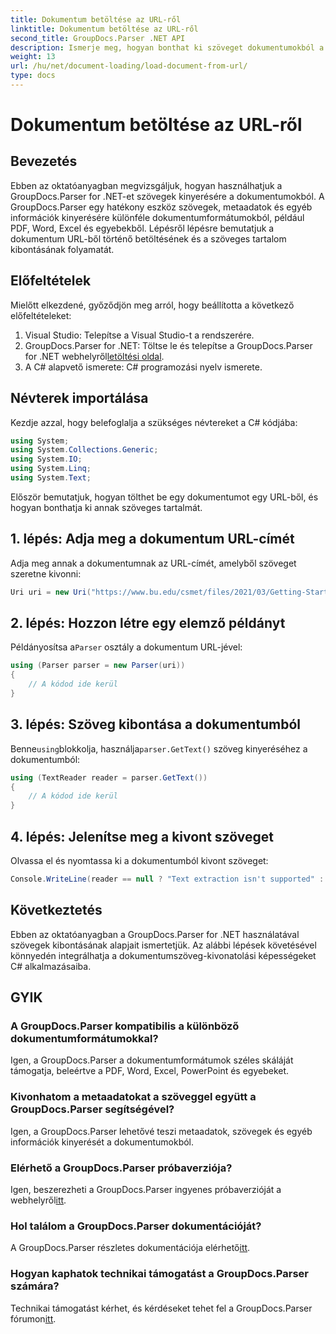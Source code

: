 ```yaml
---
title: Dokumentum betöltése az URL-ről
linktitle: Dokumentum betöltése az URL-ről
second_title: GroupDocs.Parser .NET API
description: Ismerje meg, hogyan bonthat ki szöveget dokumentumokból a GroupDocs.Parser for .NET segítségével. Ez az oktatóanyag egy dokumentum URL-ből történő betöltését és a szöveg kibontását ismerteti lépésről lépésre.
weight: 13
url: /hu/net/document-loading/load-document-from-url/
type: docs
---
```

# Dokumentum betöltése az URL-ről

## Bevezetés
Ebben az oktatóanyagban megvizsgáljuk, hogyan használhatjuk a GroupDocs.Parser for .NET-et szövegek kinyerésére a dokumentumokból. A GroupDocs.Parser egy hatékony eszköz szövegek, metaadatok és egyéb információk kinyerésére különféle dokumentumformátumokból, például PDF, Word, Excel és egyebekből. Lépésről lépésre bemutatjuk a dokumentum URL-ből történő betöltésének és a szöveges tartalom kibontásának folyamatát.
## Előfeltételek
Mielőtt elkezdené, győződjön meg arról, hogy beállította a következő előfeltételeket:
1. Visual Studio: Telepítse a Visual Studio-t a rendszerére.
2.  GroupDocs.Parser for .NET: Töltse le és telepítse a GroupDocs.Parser for .NET webhelyről[letöltési oldal](https://releases.groupdocs.com/parser/net/).
3. A C# alapvető ismerete: C# programozási nyelv ismerete.

## Névterek importálása
Kezdje azzal, hogy belefoglalja a szükséges névtereket a C# kódjába:
```csharp
using System;
using System.Collections.Generic;
using System.IO;
using System.Linq;
using System.Text;
```

Először bemutatjuk, hogyan tölthet be egy dokumentumot egy URL-ből, és hogyan bonthatja ki annak szöveges tartalmát.
## 1. lépés: Adja meg a dokumentum URL-címét
Adja meg annak a dokumentumnak az URL-címét, amelyből szöveget szeretne kivonni:
```csharp
Uri uri = new Uri("https://www.bu.edu/csmet/files/2021/03/Getting-Started-with-SQLite.pdf");
```
## 2. lépés: Hozzon létre egy elemző példányt
 Példányosítsa a`Parser` osztály a dokumentum URL-jével:
```csharp
using (Parser parser = new Parser(uri))
{
    // A kódod ide kerül
}
```
## 3. lépés: Szöveg kibontása a dokumentumból
 Benne`using`blokkolja, használja`parser.GetText()` szöveg kinyeréséhez a dokumentumból:
```csharp
using (TextReader reader = parser.GetText())
{
    // A kódod ide kerül
}
```
## 4. lépés: Jelenítse meg a kivont szöveget
Olvassa el és nyomtassa ki a dokumentumból kivont szöveget:
```csharp
Console.WriteLine(reader == null ? "Text extraction isn't supported" : reader.ReadToEnd());
```

## Következtetés
Ebben az oktatóanyagban a GroupDocs.Parser for .NET használatával szövegek kibontásának alapjait ismertetjük. Az alábbi lépések követésével könnyedén integrálhatja a dokumentumszöveg-kivonatolási képességeket C# alkalmazásaiba.

## GYIK
### A GroupDocs.Parser kompatibilis a különböző dokumentumformátumokkal?
Igen, a GroupDocs.Parser a dokumentumformátumok széles skáláját támogatja, beleértve a PDF, Word, Excel, PowerPoint és egyebeket.
### Kivonhatom a metaadatokat a szöveggel együtt a GroupDocs.Parser segítségével?
Igen, a GroupDocs.Parser lehetővé teszi metaadatok, szövegek és egyéb információk kinyerését a dokumentumokból.
### Elérhető a GroupDocs.Parser próbaverziója?
 Igen, beszerezheti a GroupDocs.Parser ingyenes próbaverzióját a webhelyről[itt](https://releases.groupdocs.com/).
### Hol találom a GroupDocs.Parser dokumentációját?
 A GroupDocs.Parser részletes dokumentációja elérhető[itt](https://tutorials.groupdocs.com/parser/net/).
### Hogyan kaphatok technikai támogatást a GroupDocs.Parser számára?
Technikai támogatást kérhet, és kérdéseket tehet fel a GroupDocs.Parser fórumon[itt](https://forum.groupdocs.com/c/parser/17).